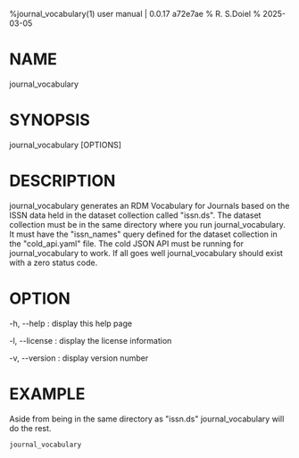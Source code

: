 %journal_vocabulary(1) user manual | 0.0.17  a72e7ae
% R. S.Doiel
% 2025-03-05

# NAME
    
journal_vocabulary
    
# SYNOPSIS
    
journal_vocabulary [OPTIONS]
    
# DESCRIPTION

journal_vocabulary generates an RDM Vocabulary for Journals based on
the ISSN data held in the dataset collection called "issn.ds".
The dataset collection must be in the same directory where you
run journal_vocabulary.  It must have the "issn_names" query defined
for the dataset collection in the "cold_api.yaml" file. The
cold JSON API must be running for journal_vocabulary to work.
If all goes well journal_vocabulary should exist with a zero status code.

# OPTION

-h, --help
: display this help page

-l, --license
: display the license information

-v, --version
: display version number

# EXAMPLE

Aside from being in the same directory as "issn.ds" journal_vocabulary
will do the rest.

~~~shell
journal_vocabulary
~~~


